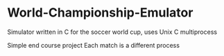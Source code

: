# World-Championship-Emulator
Simulator written in C for the soccer world cup, uses Unix C multiprocess


Simple end course project
Each match is a different process
